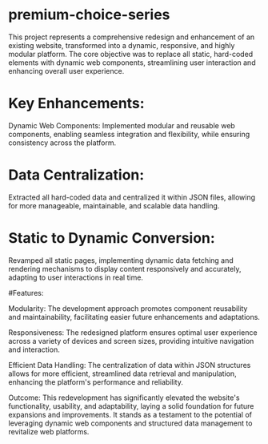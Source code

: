 # premium-choice-series
This project represents a comprehensive redesign and enhancement of an existing website, transformed into a dynamic, responsive, and highly modular platform. The core objective was to replace all static, hard-coded elements with dynamic web components, streamlining user interaction and enhancing overall user experience.
# Key Enhancements:
Dynamic Web Components:
Implemented modular and reusable web components, enabling seamless integration and flexibility, while ensuring consistency across the platform.

# Data Centralization:
Extracted all hard-coded data and centralized it within JSON files, allowing for more manageable, maintainable, and scalable data handling.

# Static to Dynamic Conversion:
Revamped all static pages, implementing dynamic data fetching and rendering mechanisms to display content responsively and accurately, adapting to user interactions in real time.

#Features:

Modularity:
The development approach promotes component reusability and maintainability, facilitating easier future enhancements and adaptations.

Responsiveness:
The redesigned platform ensures optimal user experience across a variety of devices and screen sizes, providing intuitive navigation and interaction.

Efficient Data Handling:
The centralization of data within JSON structures allows for more efficient, streamlined data retrieval and manipulation, enhancing the platform's performance and reliability.

Outcome:
This redevelopment has significantly elevated the website's functionality, usability, and adaptability, laying a solid foundation for future expansions and improvements. It stands as a testament to the potential of leveraging dynamic web components and structured data management to revitalize web platforms.

